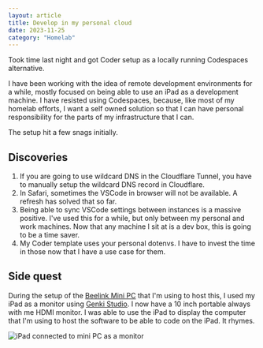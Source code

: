 ```yaml
---
layout: article
title: Develop in my personal cloud
date: 2023-11-25
category: "Homelab"
---
```


Took time last night and got Coder setup as a locally running Codespaces alternative.

<!-- excerpt -->

I have been working with the idea of remote development environments for a while, mostly focused on being able to use an iPad as a development machine. I have resisted using Codespaces, because, like most of my homelab efforts, I want a self owned solution so that I can have personal responsibility for the parts of my infrastructure that I can.

The setup hit a few snags initially.

## Discoveries

1. If you are going to use wildcard DNS in the Cloudflare Tunnel, you have to manually setup the wildcard DNS record in Cloudflare. 
2. In Safari, sometimes the VSCode in browser will not be available. A refresh has solved that so far.
3. Being able to sync VSCode settings between instances is a massive positive. I've used this for a while, but only between my personal and work machines. Now that any machine I sit at is a dev box, this is going to be a time saver.
4. My Coder template uses your personal dotenvs. I have to invest the time in those now that I have a use case for them.

## Side quest

During the setup of the [Beelink Mini PC](https://www.amazon.com/gp/product/B08XBVXNFP/ref=ppx_yo_dt_b_search_asin_title?ie=UTF8&psc=1) that I'm using to host this, I used my iPad as a monitor using [Genki Studio](https://apps.apple.com/us/app/genki-studio/id6466343285). I now have a 10 inch portable always with me HDMI monitor. I was able to use the iPad to display the computer that I'm using to host the software to be able to code on the iPad. It rhymes.

![iPad connected to mini PC as a monitor](https://msb.fyi/assets/images/ipad-monitor.jpg "iPad as mini PC monitor")
